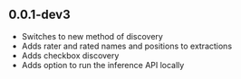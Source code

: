 ## 0.0.1-dev3

* Switches to new method of discovery
* Adds rater and rated names and positions to extractions
* Adds checkbox discovery
* Adds option to run the inference API locally
